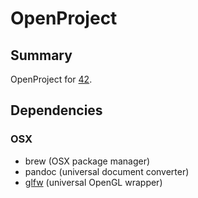 # OpenProject

## Summary

OpenProject for [42](http://www.42.fr).

## Dependencies

### OSX

- brew (OSX package manager)
- pandoc (universal document converter)
- [glfw](https://github.com/glfw/glfw) (universal OpenGL wrapper)
